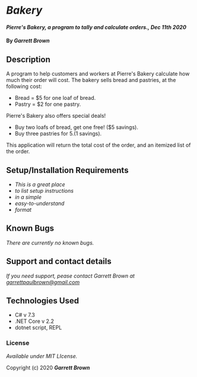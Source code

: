 # _Bakery_

#### _Pierre's Bakery, a program to tally and calculate orders., Dec 11th 2020_

#### By _**Garrett Brown**_

## Description
A program to help customers and workers at Pierre's Bakery calculate how much their order will cost. The bakery sells bread and pastries, at the following cost:
* Bread = $5 for one loaf of bread.
* Pastry = $2 for one pastry.

Pierre's Bakery also offers special deals! 
* Buy two loafs of bread, get one free! ($5 savings).
* Buy three pastries for $5. ($1 savings).

This application will return the total cost of the order, and an itemized list of the order.



## Setup/Installation Requirements

* _This is a great place_
* _to list setup instructions_
* _in a simple_
* _easy-to-understand_
* _format_



## Known Bugs

_There are currently no known bugs._

## Support and contact details

_If you need support, pease contact Garrett Brown at <garrettpaulbrown@gmail.com>_

## Technologies Used

* C# v 7.3
* .NET Core v 2.2
* dotnet script, REPL

### License

*Available under MIT LIcense.*

Copyright (c) 2020 **_Garrett Brown_**
